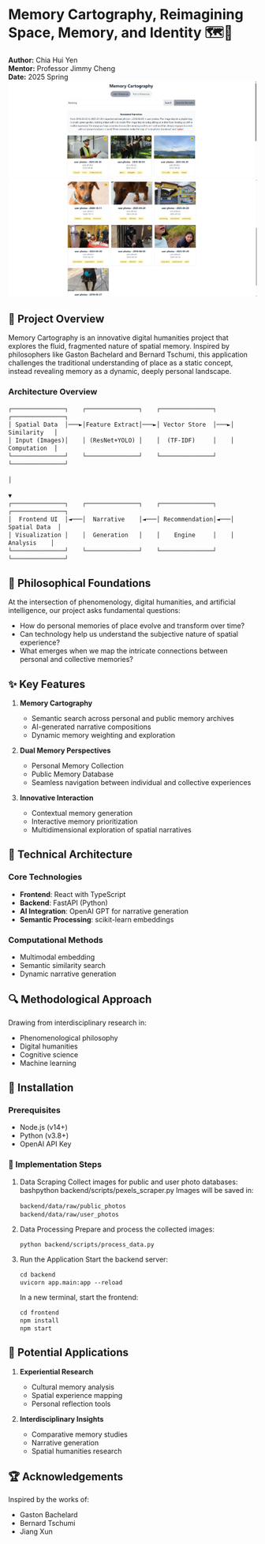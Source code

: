 # Memory Cartography, Reimagining Space, Memory, and Identity 🗺️💭

**Author:** Chia Hui Yen  
**Mentor:** Professor Jimmy Cheng   
**Date:** 2025 Spring     
![alt text](image.png)
![alt text](image-3.png)

## 🌟 Project Overview

Memory Cartography is an innovative digital humanities project that explores the fluid, fragmented nature of spatial memory. Inspired by philosophers like Gaston Bachelard and Bernard Tschumi, this application challenges the traditional understanding of place as a static concept, instead revealing memory as a dynamic, deeply personal landscape.


### Architecture Overview

```
┌───────────────┐    ┌───────────────┐    ┌───────────────┐    ┌───────────────┐
│ Spatial Data  │───►│Feature Extract│───►│ Vector Store  │───►│  Similarity   │
│ Input (Images)│    │ (ResNet+YOLO) │    │  (TF-IDF)     │    │  Computation  │
└───────────────┘    └───────────────┘    └───────────────┘    └───────────────┘
                                                                       │
                                                                       ▼
┌───────────────┐    ┌───────────────┐    ┌───────────────┐    ┌───────────────┐
│  Frontend UI  │◄───│  Narrative    │◄───│ Recommendation│◄───│ Spatial Data  │
│ Visualization │    │  Generation   │    │    Engine     │    │   Analysis    │
└───────────────┘    └───────────────┘    └───────────────┘    └───────────────┘
```

## 🧭 Philosophical Foundations

At the intersection of phenomenology, digital humanities, and artificial intelligence, our project asks fundamental questions:
- How do personal memories of place evolve and transform over time?
- Can technology help us understand the subjective nature of spatial experience?
- What emerges when we map the intricate connections between personal and collective memories?

## ✨ Key Features

1. **Memory Cartography**
   - Semantic search across personal and public memory archives
   - AI-generated narrative compositions
   - Dynamic memory weighting and exploration

2. **Dual Memory Perspectives**
   - Personal Memory Collection
   - Public Memory Database
   - Seamless navigation between individual and collective experiences

3. **Innovative Interaction**
   - Contextual memory generation
   - Interactive memory prioritization
   - Multidimensional exploration of spatial narratives

## 🤖 Technical Architecture

### Core Technologies
- **Frontend**: React with TypeScript
- **Backend**: FastAPI (Python)
- **AI Integration**: OpenAI GPT for narrative generation
- **Semantic Processing**: scikit-learn embeddings

### Computational Methods
- Multimodal embedding
- Semantic similarity search
- Dynamic narrative generation

## 🔍 Methodological Approach

Drawing from interdisciplinary research in:
- Phenomenological philosophy
- Digital humanities
- Cognitive science
- Machine learning

## 🚀 Installation

### Prerequisites
- Node.js (v14+)
- Python (v3.8+)
- OpenAI API Key

### 🔧 Implementation Steps
1. Data Scraping
   Collect images for public and user photo databases:
   bashpython backend/scripts/pexels_scraper.py
   Images will be saved in:

   `backend/data/raw/public_photos`  
   `backend/data/raw/user_photos`

2. Data Processing
   Prepare and process the collected images:
   ```
   python backend/scripts/process_data.py
   ```

3. Run the Application
   Start the backend server:
   ```
   cd backend
   uvicorn app.main:app --reload
   ```
   In a new terminal, start the frontend:
   ```
   cd frontend
   npm install
   npm start
   ```

## 🌈 Potential Applications

1. **Experiential Research**
   - Cultural memory analysis
   - Spatial experience mapping
   - Personal reflection tools

2. **Interdisciplinary Insights**
   - Comparative memory studies
   - Narrative generation
   - Spatial humanities research

## 🏆 Acknowledgements

Inspired by the works of:
- Gaston Bachelard
- Bernard Tschumi
- Jiang Xun
